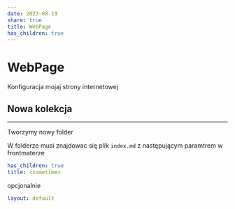 ```yaml
---
date: 2023-08-19
share: true
title: WebPage
has_children: true
---
```

# WebPage

Konfiguracja mojaj strony internetowej


## Nowa kolekcja
---

Tworzymy nowy folder

W folderze musi znajdowac się plik `index.md` z następującym paramtrem w frontmaterze

```yaml
has_children: true
title: <sometime>
```

opcjonalnie

```yaml
layout: default
```

